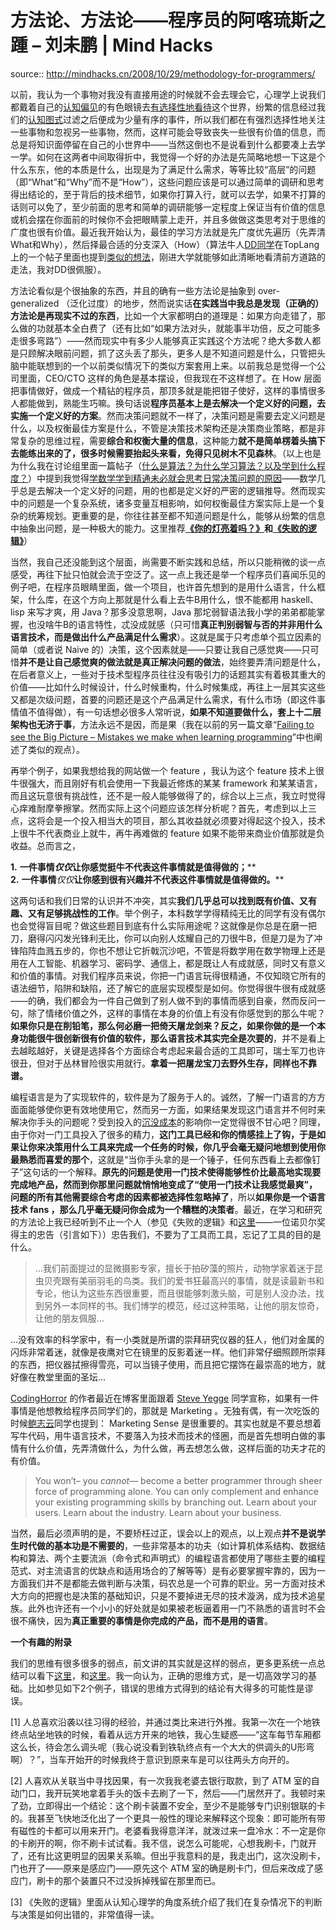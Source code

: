 # 方法论、方法论——程序员的阿喀琉斯之踵 – 刘未鹏 | Mind Hacks

source:: http://mindhacks.cn/2008/10/29/methodology-for-programmers/

以前，我认为一个事物对我没有直接用途的时候就不会去理会它，心理学上说我们都戴着自己的[认知偏见](http://en.wikipedia.org/wiki/Cognitive_bias)的有色眼镜去[有选择性地看待](http://en.wikipedia.org/wiki/Selective_attention)这个世界，纷繁的信息经过我们的[认知图式](http://en.wikipedia.org/wiki/Schema_(psychology))过滤之后便成为少量有序的事件，所以我们都在有强烈选择性地关注一些事物和忽视另一些事物，然而，这样可能会导致丧失一些很有价值的信息，而总是将知识面停留在自己的小世界中——当然这倒也不是说看到什么都要凑上去学一学。如何在这两者中间取得折中，我觉得一个好的办法是先简略地想一下这是个什么东东，他的本质是什么，出现是为了满足什么需求，等等比较“高层”的问题（即“What”和“Why”而不是“How”），这些问题应该是可以通过简单的调研和思考得出结论的，至于背后的技术细节，如果你打算入行，就可以去学，如果不打算的话则可以免了，至少前面的思考和简单的调研能够一定程度上保证当有价值的信息或机会摆在你面前的时候你不会把眼睛蒙上走开，并且多做做这类思考对于思维的广度也很有价值。最近我开始认为，最佳的学习方法就是先广度优先遍历（先弄清What和Why），然后择最合适的分支深入（How）（算法牛人[DD同学](http://cuitianyi.com/blog/)在TopLang上的一个帖子里面也提到[类似的想法](https://groups.google.com/group/pongba/browse_frm/thread/19feb2efbeef7d5a/)，刚进大学就能够如此清晰地看清前方道路的走法，我对DD很佩服）。

方法论看似是个很抽象的东西，并且的确有一些方法论是抽象到 over-generalized （泛化过度）的地步，然而说实话**在实践当中我总是发现（正确的）方法论是再现实不过的东西**，比如一个大家都明白的道理是：如果方向走错了，那么做的功就基本全白费了（还有比如“如果方法对头，就能事半功倍，反之可能多走很多弯路”）——然而现实中有多少人能够真正实践这个方法呢？绝大多数人都是只顾解决眼前问题，抓了这头丢了那头，更多人是不知道问题是什么，只管把头脑中能联想到的一个以前类似情况下的类似方案套用上来。以前我总是觉得一个公司里面，CEO/CTO 这样的角色是基本摆设，但我现在不这样想了。在 How 层面把事情做好，做成一个精钻的程序员，那顶多就是能把钳子使好，这样的事情很多人都能做到，熟能生巧嘛。换句话说**程序员基本上是去解决一个定义好的问题，去实施一个定义好的方案**。然而决策问题就不一样了，决策问题是需要去定义问题是什么，以及权衡最佳方案是什么，不管是决策技术架构还是决策商业策略，都是非常复杂的思维过程，需要**综合和权衡大量的信息**，这种能力**就不是简单楞着头搞下去能练出来的了，很多时候需要抬起头来看，免得只见树木不见森林**。（以上也是为什么我在讨论组里面一篇帖子（[什么是算法？为什么学习算法？以及学到什么程度？](https://groups.google.com/group/pongba/browse_frm/thread/f70e1e9cbbd0ff74)）中提到我觉得[学数学学到精通未必就会思考日常决策问题的原因](https://groups.google.com/group/pongba/msg/2638bc0a319bce32)——数学几乎总是去解决一个定义好的问题，用的也都是定义好的严密的逻辑推导。然而现实中的问题是一个复杂系统，诸多变量互相影响，如何权衡最佳方案实际上是一个复杂的统筹规划。更重要的是，你往往甚至都不知道问题是什么，能够从纷繁的信息中抽象出问题，是一种极大的能力。这里推荐[**《你的灯亮着吗？》**](http://www.douban.com/subject/1135754/)**和**[**《失败的逻辑》**](http://www.douban.com/subject/1001737/)）

当然，我自己还没能到这个层面，尚需要不断实践和总结，所以只能稍微的谈一点感受，再往下扯只怕就会流于空泛了。这一点上我还是举一个程序员们喜闻乐见的例子吧，在程序员眼睛里面，做一个项目，也许首先想到的是用什么语言，什么框架，什么库，在这个方向上那就是什么看上去牛B用什么，恨不能都用 haskell、lisp 来写才爽，用 Java？那多没意思啊，Java 那坨弱智语法我小学的弟弟都能掌握，也没啥牛B的语言特性，忒没成就感（只可惜**真正判别弱智与否的并非用什么语言技术，而是做出什么产品满足什么需求**）。这就是属于只考虑单个孤立因素的简单（或者说 Naive 的）决策，这个因素就是——只要让我自己感觉爽——只可惜**并不是让自己感觉爽的做法就是真正解决问题的做法**，始终要弄清问题是什么，在后者意义上，一些对于技术型程序员往往没有吸引力的话题其实有着极其重大的价值——比如什么时候设计，什么时候重构，什么时候集成，再往上一层其实这些又都是次级问题，首要的问题还是这个产品满足什么需求，有什么市场（即这件事情值不值得做），有一句话想必很多人常听说，**如果不知道要做什么，套上十二层架构也无济于事**，方法永远不是因，而是果（我在以前的另一篇文章“[Failing to see the Big Picture – Mistakes we make when learning programming](http://blog.csdn.net/pongba/archive/2008/03/03/2143245.aspx "垃圾中文技术性网站")”中也阐述了类似的观点）。

再举个例子，如果我想给我的网站做一个 feature ，我认为这个 feature 技术上很牛很强大，而且刚好有机会使用一下我最近修炼的某某 framework 和某某语言，而且这玩意很有挑战性，还不是一般人能够做得了的，综合以上三点，我立时觉得心痒难耐摩拳擦掌。然而实际上这个问题应该怎样分析呢？首先，考虑到以上三点，这将会是一个投入相当大的项目，那么其收益就必须要对得起这个投入，技术上很牛不代表商业上就牛，再牛再难做的 feature 如果不能带来商业价值那就是负收益。总而言之，

**1\.** **一件事情**_**仅仅**_**让你感觉挺牛不代表这件事情就是值得做的；****  
**2\.** **一件事情**_仅仅_**让你感到很有兴趣并不代表这件事情就是值得做的。****

这两句话和我们日常的认识并不冲突，其实**我们几乎总可以找到既有价值、又有趣、又有足够挑战性的工作**。举个例子，本科数学学得精纯无比的同学有没有偶尔也会觉得盲目呢？做这些题目到底有什么实际用途呢？这就像是你总是在磨一把刀，磨得闪闪发光锋利无比，你可以向别人炫耀自己的刀很牛B，但是刀是为了冲锋陷阵血溅五步的，你也不想让它折戟沉沙吧，不管是将数学用在数学物理上还是用在人工智能、机器学习、密码学、通信上，都是既让人有成就感，同时又有意义和价值的事情。对我们程序员来说，你把一门语言玩得很精通，不仅知晓它所有的语法细节，陷阱和缺陷，还了解它的底层实现模型是如何。你觉得很牛很有成就感——的确，我们都会为一件自己做到了别人做不到的事情而感到自豪，然而反问一句，除了情绪价值之外，这样的事情在本身的价值上有没有你感觉到的那么牛呢？**如果你只是在削铅笔，那么何必磨一把倚天屠龙剑来？反之，如果你做的是一个本身功能很牛很创新很有价值的软件，那么语言技术其实完全是次要的**，并不是看上去越眩越好，关键是选择各个方面综合考虑起来最合适的工具即可，瑞士军刀也许很丑，但对于丛林冒险很实用就行。**拿着一把屠龙宝刀去野外生存，同样也不靠谱。**

编程语言是为了实现软件的，软件是为了服务于人的。诚然，了解一门语言的方方面面能够使你更有效地使用它，然而另一方面，如果结果发现这门语言并不何时来解决你手头的问题呢？受到投入的[沉没成本](http://en.wikipedia.org/wiki/Sunk_cost)的影响你一定觉得很不甘心吧？同理，由于你对一门工具投入了很多的精力，**这门工具已经和你的情感挂上了钩，于是如果让你来决策用什么工具来完成一个任务的时候，你几乎会毫无疑问地想到使用你最熟悉而喜爱的那个**，这就是“当你手头拿的是一个锤子，任何东西看上去都像钉子”这句话的一个解释。**原先的问题是使用一门技术使得能够性价比最高地实现要完成地产品，然而到你那里问题就悄悄地变成了“使用一门技术让我感觉最爽”，问题的所有其他需要综合考虑的因素都被选择性忽略掉了**，所以**如果你是一个语言技术 fans ，那么几乎毫无疑问你会成为一个糟糕的决策者**。最近，在学习和研究的方法论上我已经听到不止一个人（参见《失败的逻辑》和[这里](http://www.bullog.cn/blogs/siyi/archives/194207.aspx)——一位诺贝尔奖得主的忠告（引言如下））忠告我们，不要为了工具而工具，忘记了工具的目的是什么。

> …我们前面提过的显微摄影专家，擅长于拍矽藻的照片，动物学家着迷于昆虫贝壳跟有美丽羽毛的鸟类。我们的爱书狂最高兴的事情，就是读最新书和专论，他认为这些东西很重要，而且很能够刺激头脑，可是别人没办法，找到另外一本同样的书。我们博学的模范，经过这种策略，让他的朋友惊奇，让他的朋友佩服…

…没有效率的科学家中，有一小类就是所谓的崇拜研究仪器的狂人，他们对金属的闪烁非常着迷，就像是夜鹰对它在镜里的反影着迷一样。他们非常仔细照顾所崇拜的东西，把仪器拭擦得雪亮，可以当镜子使用，而且把它摆饰在最崇高的地方，就好像在教堂里面的圣坛…

[CodingHorror](http://www.codinghorror.com/blog/) 的作者最近在博客里面跟着 [Steve Yegge](http://steve-yegge.blogspot.com/) 同学宣称，如果有一件事情是他想教给程序员同学们的，那就是 Marketing 。无独有偶，有一次吃饭的时候[鲍志云](http://wesleybao.spaces.live.com/)同学也提到： Marketing Sense 是很重要的。其实也就是不要总想着写牛代码，用牛语言技术，不要落入为技术而技术的怪圈，而是首先想明白做的事情有什么价值，先弄清做什么，为什么做，再去想怎么做，这样后面的功夫才花的有价值。

> You won’t– you _cannot_— become a better programmer through sheer force of programming alone. You can only complement and enhance your existing programming skills by branching out. Learn about your users. Learn about the industry. Learn about your business.

当然，最后必须声明的是，不要矫枉过正，误会以上的观点，以上观点**并不是说学生时代做的基本功是不需要的**，一些非常基本的功夫（如计算机体系结构、数据结构和算法、两个主要流派（命令式和声明式）的编程语言都使用了哪些主要的编程范式、对主流语言的优缺点和适用场合的了解等等）是有必要掌握牢靠的，因为一方面我们并不是都能去做判断与决策，码农总是一个可靠的职业。另一方面对技术大方向的把握也是决策的基础知识，只是不要掉进无尽的技术漩涡，成为技术追星族。此外也许还有一个小小的好处就是如果被老板逼着用一门不熟悉的语言时不会很不痛快，因为**真正重要的事情是你完成的产品，而不是用的语言**。

**一个有趣的附录**

我们的思维有很多很多的弱点，前文讲的其实就是这样的弱点，更多更系统一点总结可以看下[这里](https://groups.google.com/group/pongba/browse_frm/thread/3a88afe2d0fcbcdc/)，和[这里](http://www.douban.com/doulist/127649/)。我一向认为，正确的思维方式，是一切高效学习的基础。比如参见如下2个例子，错误的思维方式得到的结论有大得多的可能性是谬误。

\[1\] 人总喜欢沿袭以往习得的经验，并通过类比来进行外推。我第一次在一个地铁终点站坐地铁的时候，看着从远方开来的地铁，我心生疑惑——“这车每节车厢都这么长，待会怎么调头呢（我心说没看到铁轨终点有一个大大的供调头的U形弯啊）？”，当车开始开的时候我终于意识到原来车是可以往两头方向开的。

\[2\] 人喜欢从关联当中寻找因果，有一次我我老婆去银行取款，到了 ATM 室的自动门口，我开玩笑地拿着手头的饭卡去刷了一下，然后——门居然开了。我顿时来了劲，立即得出一个结论：这个刷卡装置不安全，至少不是能够专门识别银联的卡的。我甚至飞快地泛化出了一个更具一般性的理论来解释这个现象：即可能所有带有磁性的卡都可以用来开门。老婆看我得意洋洋，就泼过来一盘冷水：不一定是你的卡刷开的啊，你不刷卡试试看。我不信，说怎么可能呢，心想我刷卡，门就开了，还有比这更明显的因果关系嘛。但出乎我意料的是，我走出门，这次没刷卡，门也开了——原来是感应门——原先这个 ATM 室的确是刷卡门，但后来改成了感应门，刷卡的那个装置只不过没拆掉残留在那里而已。

\[3\] 《失败的逻辑》里面从认知心理学的角度系统介绍了我们在复杂情况下的判断与决策是如何出错的，非常值得一读。
